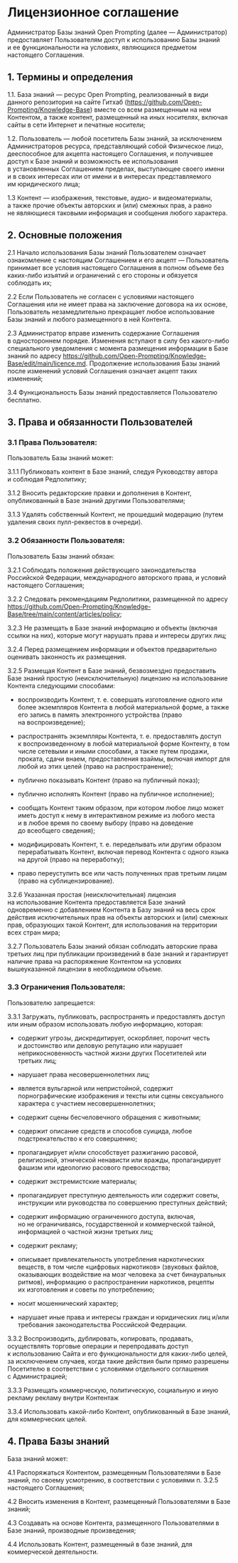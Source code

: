 # Лицензионное соглашение

Администратор Базы знаний Open Prompting (далее — Администратор) предоставляет Пользователям доступ к использованию Базы знаний и ее функциональности на условиях, являющихся предметом настоящего Соглашения.

## 1. Термины и определения

1.1. База знаний — ресурс Open Prompting, реализованный в види данного репозитория на сайте Гитхаб (https://github.com/Open-Prompting/Knowledge-Base) вместе со всем размещенным на нем Контентом, а также контент, размещенный на иных носителях, включая сайты в сети Интернет и печатные носители;

1.2. Пользователь — любой посетитель Базы знаний, за исключением Администраторов ресурса, представляющий собой Физическое лицо, дееспособное для акцепта настоящего Соглашения, и получившее доступ к Базе знаний и возможность ее использования в установленных Соглашением пределах, выступающее своего имени и в своих интересах или от имени и в интересах представляемого им юридического лица;

1.3 Контент — изображения, текстовые, аудио- и видеоматериалы, а также прочие объекты авторских и (или) смежных прав, а равно не являющиеся таковыми информация и сообщения любого характера.

## 2. Основные положения

2.1 Начало использования Базы знаний Пользователем означает ознакомление с настоящим Соглашением и его акцепт — Пользователь принимает все условия настоящего Соглашения в полном объеме без каких-либо изъятий и ограничений с его стороны и обязуется соблюдать их;

2.2 Если Пользователь не согласен с условиями настоящего Соглашения или не имеет права на заключение договора на их основе, Пользователь незамедлительно прекращает любое использование Базы знаний и любого размещенного в ней Контента.

2.3 Администратор вправе изменить содержание Соглашения в одностороннем порядке. Изменения вступают в силу без какого-либо специального уведомления с момента размещения информации в Базе знаний по адресу https://github.com/Open-Prompting/Knowledge-Base/edit/main/licence.md. Продолжение использования Базы знаний после изменений условий Соглашения означает акцепт таких изменений;

3.4 Функциональность Базы знаний предоставляется Пользователю бесплатно.

## 3. Права и обязанности Пользователей

### 3.1 Права Пользователя:

Пользователь Базы знаний может:

3.1.1 Публиковать контент в Базе знаний, следуя Руководству автора и соблюдая Редполитику;

3.1.2 Вносить редакторские правки и дополнения в Контент, опубликованный в Базе знаний другими Пользователями;

3.1.3 Удалять собственный Контент, не прошедший модерацию (путем удаления своих пулл-реквестов в очереди).

### 3.2 Обязанности Пользователя:

Пользователь Базы знаний обязан:

3.2.1 Соблюдать положения действующего законодательства Российской Федерации, международного авторского права, и условий настоящего Соглашения;

3.2.2 Следовать рекомендациям Редполитики, размещенной по адресу https://github.com/Open-Prompting/Knowledge-Base/tree/main/content/articles/policy;

3.2.3 Не размещать в Базе знаний информацию и объекты (включая ссылки на них), которые могут нарушать права и интересы других лиц;

3.2.4 Перед размещением информации и объектов предварительно оценивать законность их размещения.

3.2.5 Размещая Контент в Базе знаний, безвозмездно предоставить Базе знаний простую (неисключительную) лицензию на использование Контента следующими способами:
  * воспроизводить Контент, т. е. совершать изготовление одного или более экземпляров Контента в любой материальной форме, а также его запись в память электронного устройства (право на воспроизведение);

  * распространять экземпляры Контента, т. е. предоставлять доступ к воспроизведенному в любой материальной форме Контенту, в том числе сетевыми и иными способами, а также путем продажи, проката, сдачи внаем, предоставления взаймы, включая импорт для любой из этих целей (право на распространение);

  * публично показывать Контент (право на публичный показ);

  * публично исполнять Контент (право на публичное исполнение);

  * сообщать Контент таким образом, при котором любое лицо может иметь доступ к нему в интерактивном режиме из любого места и в любое время по своему выбору (право на доведение до всеобщего сведения);

  * модифицировать Контент, т. е. переделывать или другим образом перерабатывать Контент, включая перевод Контента с одного языка на другой (право на переработку);

  * право переуступить все или часть полученных прав третьим лицам (право на сублицензирование).

3.2.6 Указанная простая (неисключительная) лицензия на использование Контента предоставляется Базе знаний одновременно с добавлением Контента в Базу знаний на весь срок действия исключительных прав на объекты авторских и (или) смежных прав, образующих такой Контент, для использования на территории всех стран мира;

3.2.7 Пользователь Базы знаний обязан соблюдать авторские права третьих лиц при публикации произведений в базе знаний и гарантирует наличие права на распоряжение Контентом на условиях вышеуказанной лицензии в необходимом объеме.

### 3.3 Ограничения Пользователя:

Пользователю запрещается:

3.3.1 Загружать, публиковать, распространять и предоставлять доступ или иным образом использовать любую информацию, которая:

  * содержит угрозы, дискредитирует, оскорбляет, порочит честь и достоинство или деловую репутацию или нарушает неприкосновенность частной жизни других Посетителей или третьих лиц;

  * нарушает права несовершеннолетних лиц;

  * является вульгарной или непристойной, содержит порнографические изображения и тексты или сцены сексуального характера с участием несовершеннолетних;

  * содержит сцены бесчеловечного обращения с животными;

  * содержит описание средств и способов суицида, любое подстрекательство к его совершению;

  * пропагандирует и/или способствует разжиганию расовой, религиозной, этнической ненависти или вражды, пропагандирует фашизм или идеологию расового превосходства;

  * содержит экстремистские материалы;

  * пропагандирует преступную деятельность или содержит советы, инструкции или руководства по совершению преступных действий;

  * содержит информацию ограниченного доступа, включая, но не ограничиваясь, государственной и коммерческой тайной, информацией о частной жизни третьих лиц;

  * содержит рекламу;

  * описывает привлекательность употребления наркотических веществ, в том числе «цифровых наркотиков» (звуковых файлов, оказывающих воздействие на мозг человека за счет бинауральных ритмов), информацию о распространении наркотиков, рецепты их изготовления и советы по употреблению;

  * носит мошеннический характер;

  * нарушает иные права и интересы граждан и юридических лиц и/или требования законодательства Российской Федерации.

3.3.2 Воспроизводить, дублировать, копировать, продавать, осуществлять торговые операции и перепродавать доступ к использованию Сайта и его функциональности для каких-либо целей, за исключением случаев, когда такие действия были прямо разрешены Посетителю в соответствии с условиями отдельного соглашения с Администрацией;

3.3.3 Размещать коммерческую, политическую, социальную и иную рекламу рекламу внутри Контентаж

3.3.4 Использовать какой-либо Контент, опубликованный в Базе знаний, для коммерческих целей.

## 4. Права Базы знаний

База знаний может:

 4.1  Распоряжаться Контентом, размещенным Пользователями в Базе знаний, по своему усмотрению, в соответствии с условиями п. 3.2.5 настоящего Соглашения;

 4.2  Вносить изменения в Контент, размещенный Пользователями в Базе знаний;
 
 4.3  Создавать на основе Контента, размещенного Пользователями в Базе знаний, производные произведения;
 
 4.4  Использовать Контент, размещенный в базе знаний, для коммерческой деятельности.
